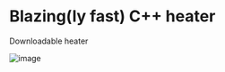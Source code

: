 # Blazing(ly fast) C++ heater

Downloadable heater

![image](https://user-images.githubusercontent.com/43650869/215492001-f22cd531-28f6-4292-bbd3-80a0fd94b41b.png)
